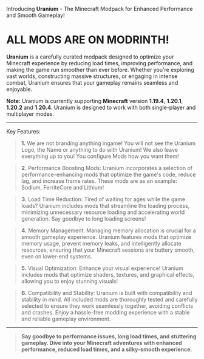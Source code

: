 Introducing **Uranium** - The Minecraft Modpack for Enhanced Performance and Smooth Gameplay!

# ALL MODS ARE ON MODRINTH!

**Uranium** is a carefully curated modpack designed to optimize your Minecraft experience by reducing 
load times, improving performance, and making the game run smoother than ever before. Whether you're exploring vast worlds, constructing massive structures, or engaging in intense combat, Uranium ensures that your gameplay remains seamless and enjoyable.

__Note:__ Uranium is currently supporting __Minecraft__ version __1.19.4__, __1.20.1__, __1.20.2__ and __1.20.4__. Uranium is designed to work with both single-player and multiplayer modes.

---

Key Features:
>**1.**
We are not branding anything ingame! You will not see the Uranium Logo, the Name or anything to do with Uranium! We also leave everything up to you! You configure Mods how you want them!

>**2.** 
Performance Boosting Mods: Uranium incorporates a selection of performance-enhancing mods that optimize the game's code, reduce lag, and increase frame rates. These mods are as an example: Sodium, FerriteCore and Lithium!

>**3.** 
Load Time Reduction: Tired of waiting for ages while the game loads? Uranium includes mods that streamline the loading process, minimizing unnecessary resource loading and accelerating world generation. Say goodbye to long loading screens!

>**4.** Memory Management: Managing memory allocation is crucial for a smooth gameplay experience. Uranium features mods that optimize memory usage, prevent memory leaks, and intelligently allocate resources, ensuring that your Minecraft sessions are buttery smooth, even on lower-end systems.

>**5.** Visual Optimization: Enhance your visual experience! Uranium includes mods that optimize shaders, textures, and graphical effects, allowing you to enjoy stunning visuals!

>**6.** Compatibility and Stability: Uranium is built with compatibility and stability in mind. All included mods are thoroughly tested and carefully selected to ensure they work seamlessly together, avoiding conflicts and crashes. Enjoy a hassle-free modding experience with a stable and reliable gameplay environment.

---

> **Say goodbye to performance issues, long load times, and stuttering gameplay. Dive into your Minecraft adventures with enhanced performance, reduced load times, and a silky-smooth experience.**
